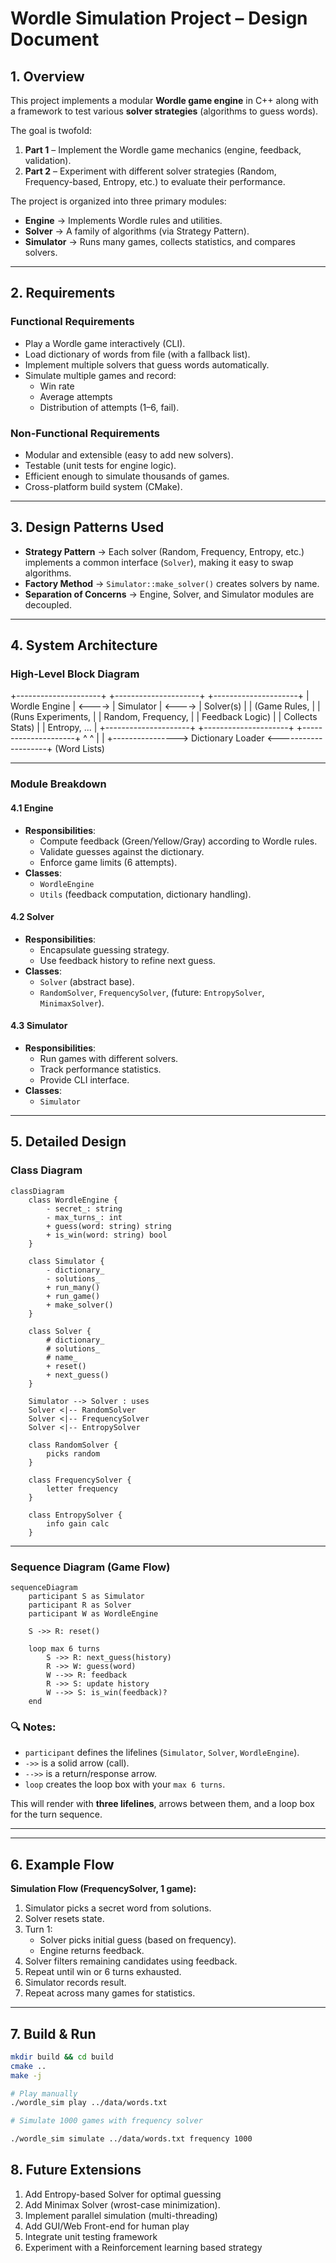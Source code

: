 # Wordle Simulation Project – Design Document

## 1. Overview
This project implements a modular **Wordle game engine** in C++ along with a framework to test various **solver strategies** (algorithms to guess words).  

The goal is twofold:
1. **Part 1** – Implement the Wordle game mechanics (engine, feedback, validation).  
2. **Part 2** – Experiment with different solver strategies (Random, Frequency-based, Entropy, etc.) to evaluate their performance.  

The project is organized into three primary modules:
- **Engine** → Implements Wordle rules and utilities.  
- **Solver** → A family of algorithms (via Strategy Pattern).  
- **Simulator** → Runs many games, collects statistics, and compares solvers.  

---

## 2. Requirements

### Functional Requirements
- Play a Wordle game interactively (CLI).
- Load dictionary of words from file (with a fallback list).
- Implement multiple solvers that guess words automatically.
- Simulate multiple games and record:
  - Win rate
  - Average attempts
  - Distribution of attempts (1–6, fail).

### Non-Functional Requirements
- Modular and extensible (easy to add new solvers).
- Testable (unit tests for engine logic).
- Efficient enough to simulate thousands of games.
- Cross-platform build system (CMake).

---

## 3. Design Patterns Used

- **Strategy Pattern** → Each solver (Random, Frequency, Entropy, etc.) implements a common interface (`Solver`), making it easy to swap algorithms.  
- **Factory Method** → `Simulator::make_solver()` creates solvers by name.  
- **Separation of Concerns** → Engine, Solver, and Simulator modules are decoupled.  

---

## 4. System Architecture

### High-Level Block Diagram
+---------------------+        +---------------------+        +---------------------+
|    Wordle Engine    | <----> |       Simulator     | <----> |       Solver(s)     |
|  (Game Rules,       |        |  (Runs Experiments, |        |  Random, Frequency, |
|  Feedback Logic)    |        |   Collects Stats)   |        |  Entropy, ...       |
+---------------------+        +---------------------+        +---------------------+
            ^                                                         ^
            |                                                         |
            +----------------> Dictionary Loader <--------------------+
                                  (Word Lists)



---

### Module Breakdown

#### 4.1 Engine
- **Responsibilities**:
  - Compute feedback (Green/Yellow/Gray) according to Wordle rules.
  - Validate guesses against the dictionary.
  - Enforce game limits (6 attempts).
- **Classes**:
  - `WordleEngine`
  - `Utils` (feedback computation, dictionary handling).

#### 4.2 Solver
- **Responsibilities**:
  - Encapsulate guessing strategy.
  - Use feedback history to refine next guess.
- **Classes**:
  - `Solver` (abstract base).
  - `RandomSolver`, `FrequencySolver`, (future: `EntropySolver`, `MinimaxSolver`).

#### 4.3 Simulator
- **Responsibilities**:
  - Run games with different solvers.
  - Track performance statistics.
  - Provide CLI interface.
- **Classes**:
  - `Simulator`

---

## 5. Detailed Design

### Class Diagram

```mermaid
classDiagram
    class WordleEngine {
        - secret_: string
        - max_turns_: int
        + guess(word: string) string
        + is_win(word: string) bool
    }

    class Simulator {
        - dictionary_
        - solutions_
        + run_many()
        + run_game()
        + make_solver()
    }

    class Solver {
        # dictionary_
        # solutions_
        # name_
        + reset()
        + next_guess()
    }

    Simulator --> Solver : uses
    Solver <|-- RandomSolver
    Solver <|-- FrequencySolver
    Solver <|-- EntropySolver

    class RandomSolver {
        picks random
    }

    class FrequencySolver {
        letter frequency
    }

    class EntropySolver {
        info gain calc
    }
```

---

### Sequence Diagram (Game Flow)
```mermaid
sequenceDiagram
    participant S as Simulator
    participant R as Solver
    participant W as WordleEngine

    S ->> R: reset()

    loop max 6 turns
        S ->> R: next_guess(history)
        R ->> W: guess(word)
        W -->> R: feedback
        R ->> S: update history
        W -->> S: is_win(feedback)?
    end
```

### 🔍 Notes:
- `participant` defines the lifelines (`Simulator`, `Solver`, `WordleEngine`).
- `->>` is a solid arrow (call).
- `-->>` is a return/response arrow.
- `loop` creates the loop box with your `max 6 turns`.

This will render with **three lifelines**, arrows between them, and a loop box for the turn sequence.

---

---

## 6. Example Flow

**Simulation Flow (FrequencySolver, 1 game):**

1. Simulator picks a secret word from solutions.  
2. Solver resets state.  
3. Turn 1:
   - Solver picks initial guess (based on frequency).  
   - Engine returns feedback.  
4. Solver filters remaining candidates using feedback.  
5. Repeat until win or 6 turns exhausted.  
6. Simulator records result.  
7. Repeat across many games for statistics.  

---

## 7. Build & Run

```bash
mkdir build && cd build
cmake ..
make -j

# Play manually
./wordle_sim play ../data/words.txt

# Simulate 1000 games with frequency solver

./wordle_sim simulate ../data/words.txt frequency 1000
```

## 8. Future Extensions
1. Add Entropy-based Solver for optimal guessing
2. Add Minimax Solver (wrost-case minimization).
3. Implement parallel simulation (multi-threading)
4. Add GUI/Web Front-end for human play
5. Integrate unit testing framework
6. Experiment with a Reinforcement learning based strategy


